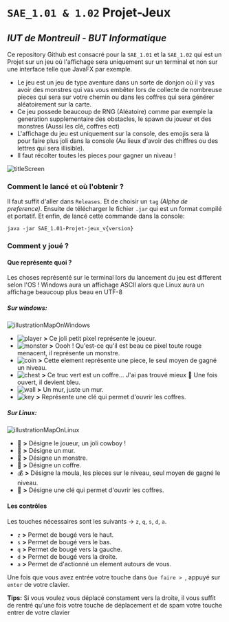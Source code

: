 # `SAE_1.01 & 1.02` **Projet-Jeux**
## _IUT de Montreuil - BUT Informatique_

Ce repository Github est consacré pour la `SAE_1.01` et la `SAE_1.02` qui est un Projet sur un jeu où l'affichage sera uniquement sur un terminal et non sur une interface telle que JavaFX par exemple.

* Le jeu est un jeu de type aventure dans un sorte de donjon où il y vas avoir des monstres qui vas vous embêter lors de collecte de nombreuse pieces qui sera sur votre chemin ou dans les coffres qui sera générer aléatoirement sur la carte.
* Ce jeu possede beaucoup de RNG (Aléatoire) comme par exemple la generation supplementaire des obstacles, le spawn du joueur et des monstres (Aussi les clé, coffres ect)
* L'affichage du jeu est uniquement sur la console, des emojis sera là pour faire plus joli dans la console (Au lieux d'avoir des chiffres ou des lettres qui sera illisible).
* Il faut récolter toutes les pieces pour gagner un niveau !

![titleScreen](https://eapi.pcloud.com/getpubthumb?code=XZo2nFZUojd9tO3JSyUVNKtgPqibhbjnQcy&linkpassword=undefined&size=1127x281&crop=0&type=auto)
### Comment le lancé et où l'obtenir ?
Il faut suffit d'aller dans `Releases`. Et de choisir un `tag` _(Alpha de preference)_. 
Ensuite de télécharger le fichier `.jar` qui est un format compilé et portatif. 
Et enfin, de lancé cette commande dans la console:

`java -jar SAE_1.01-Projet-jeux_v{version}`

### Comment y joué ?
#### Que représente quoi ?
Les choses représenté sur le terminal lors du lancement du jeu est different selon l'OS !
Windows aura un affichage ASCII alors que Linux aura un affichage beaucoup plus beau en UTF-8
##### Sur windows:
![illustrationMapOnWindows](https://eapi.pcloud.com/getpubthumb?code=XZMq9FZ4N5iPPInMp8xQ9MUJXXqCjH1gRgk&linkpassword=undefined&size=300x300&crop=0&type=auto)
* ![player](https://eapi.pcloud.com/getpubthumb?code=XZHWnFZk3IXz5H7jFudThzH32e6Qf8nFtR7&linkpassword=undefined&size=20x20&crop=0&type=auto) **>** Ce joli petit pixel représente le joueur.
* ![monster](https://eapi.pcloud.com/getpubthumb?code=XZ8WnFZ6dUw4UjdSbB83xVtnPOaNQpkATeX&linkpassword=undefined&size=20x20&crop=0&type=auto) **>** Oooh ! Qu'est-ce qu'il est beau ce pixel toute rouge menacent, il représente un monstre.
* ![coin](https://eapi.pcloud.com/getpubthumb?code=XZmWnFZkrHqbGdEdrQtjHuoTOhQEQx42uhy&linkpassword=undefined&size=20x20&crop=0&type=auto) **>** Cette element représente une piece, le seul moyen de gagné un niveau.
* ![chest](https://eapi.pcloud.com/getpubthumb?code=XZSWnFZKLL7gmEeqQmIfv6IYORNikV5EMYX&linkpassword=undefined&size=20x20&crop=0&type=auto) **>** Ce truc vert est un coffre... J'ai pas trouvé mieux 🙁 Une fois ouvert, il devient bleu.
* ![wall](https://eapi.pcloud.com/getpubthumb?code=XZjWnFZoITQkBECz0hLHcEHeiBfWHzKY0Vk&linkpassword=undefined&size=20x20&crop=0&type=auto) **>** Un mur, juste un mur.
* ![key](https://eapi.pcloud.com/getpubthumb?code=XZft9FZHwcGC1shg2kab63IONGqYJ6Y3Bc7&linkpassword=undefined&size=20x20&crop=0&type=auto) **>** Représente une clé qui permet d'ouvrir les coffres.

##### Sur Linux:
![illustrationMapOnLinux]()
* 🤠 **>** Désigne le joueur, un joli cowboy !
* 🧱 **>** Désigne un mur.
* 👾 **>** Désigne un monstre.
* 🧰 **>** Désigne un coffre.
* 💰 **>** Désigne la moula, les pieces sur le niveau, seul moyen de gagné le niveau.
* 🔑 **>** Désigne une clé qui permet d'ouvrir les coffres.

#### Les contrôles
Les touches nécessaires sont les suivants → `z`, `q`, `s`, `d`, `a`.
* `z` **>** Permet de bougé vers le haut.
* `s` **>** Permet de bougé vers le bas.
* `q` **>** Permet de bougé vers la gauche.
* `d` **>** Permet de bougé vers la droite.
* `a` **>** Permet de d'actionné un element autours de vous.

Une fois que vous avez entrée votre touche dans `Que faire > `, appuyé sur `enter` de votre clavier.

**Tips:** Si vous voulez vous déplacé constament vers la droite, il vous suffit de rentré qu'une fois votre touche de 
déplacement et de spam votre touche entrer de votre clavier